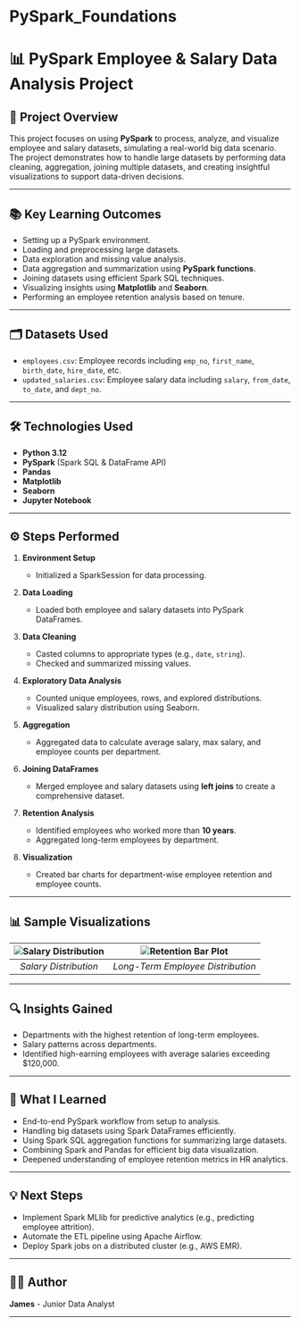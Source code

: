 # PySpark_Foundations

# 📊 PySpark Employee & Salary Data Analysis Project

## 🚀 Project Overview

This project focuses on using **PySpark** to process, analyze, and visualize employee and salary datasets, simulating a real-world big data scenario. The project demonstrates how to handle large datasets by performing data cleaning, aggregation, joining multiple datasets, and creating insightful visualizations to support data-driven decisions.

---

## 📚 **Key Learning Outcomes**
- Setting up a PySpark environment.
- Loading and preprocessing large datasets.
- Data exploration and missing value analysis.
- Data aggregation and summarization using **PySpark functions**.
- Joining datasets using efficient Spark SQL techniques.
- Visualizing insights using **Matplotlib** and **Seaborn**.
- Performing an employee retention analysis based on tenure.

---

## 🗂 **Datasets Used**
- `employees.csv`: Employee records including `emp_no`, `first_name`, `birth_date`, `hire_date`, etc.
- `updated_salaries.csv`: Employee salary data including `salary`, `from_date`, `to_date`, and `dept_no`.

---

## 🛠 **Technologies Used**
- **Python 3.12**
- **PySpark** (Spark SQL & DataFrame API)
- **Pandas**
- **Matplotlib**
- **Seaborn**
- **Jupyter Notebook**

---

## ⚙️ **Steps Performed**

1. **Environment Setup**
   - Initialized a SparkSession for data processing.

2. **Data Loading**
   - Loaded both employee and salary datasets into PySpark DataFrames.

3. **Data Cleaning**
   - Casted columns to appropriate types (e.g., `date`, `string`).
   - Checked and summarized missing values.

4. **Exploratory Data Analysis**
   - Counted unique employees, rows, and explored distributions.
   - Visualized salary distribution using Seaborn.

5. **Aggregation**
   - Aggregated data to calculate average salary, max salary, and employee counts per department.

6. **Joining DataFrames**
   - Merged employee and salary datasets using **left joins** to create a comprehensive dataset.

7. **Retention Analysis**
   - Identified employees who worked more than **10 years**.
   - Aggregated long-term employees by department.

8. **Visualization**
   - Created bar charts for department-wise employee retention and employee counts.

---

## 📊 **Sample Visualizations**

| ![Salary Distribution](./screenshots/salary_distribution.png) | ![Retention Bar Plot](./screenshots/retention_plot.png) |
|:--:|:--:|
| *Salary Distribution* | *Long-Term Employee Distribution* |

---

## 🔍 **Insights Gained**
- Departments with the highest retention of long-term employees.
- Salary patterns across departments.
- Identified high-earning employees with average salaries exceeding \$120,000.

---

## 🙌 **What I Learned**
- End-to-end PySpark workflow from setup to analysis.
- Handling big datasets using Spark DataFrames efficiently.
- Using Spark SQL aggregation functions for summarizing large datasets.
- Combining Spark and Pandas for efficient big data visualization.
- Deepened understanding of employee retention metrics in HR analytics.

---

## 💡 **Next Steps**
- Implement Spark MLlib for predictive analytics (e.g., predicting employee attrition).
- Automate the ETL pipeline using Apache Airflow.
- Deploy Spark jobs on a distributed cluster (e.g., AWS EMR).

---

## 🧑‍💻 **Author**

**James** - Junior Data Analyst

---
